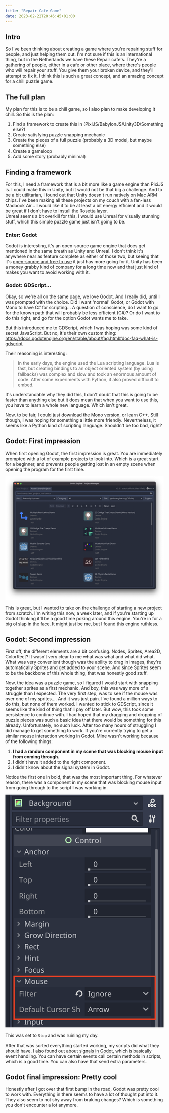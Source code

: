```yaml
---
title: "Repair Cafe Game"
date: 2023-02-22T20:46:45+01:00
---
```


## Intro

So I've been thinking about creating a game where you're repairing stuff for people, and just helping them out. I'm not sure if this is an international thing, but in the Netherlands we have these Repair cafe's. They're a gathering of people, either in a cafe or other place, where there's people who will repair your stuff. You give them your broken device, and they'll attempt to fix it. 
I think this is such a great concept, and an amazing concept for a chill puzzle game. 

## The full plan

My plan for this is to be a chill game, so I also plan to make developing it chill. So this is the plan:

1. Find a framework to create this in (PixiJS/BabylonJS/Unity3D/Something else?)
1. Create satisfying puzzle snapping mechanic
1. Create the pieces of a full puzzle (probably a 3D model, but maybe something else)
1. Create a gameloop
1. Add some story (probably minimal)

## Finding a framework

For this, I need a framework that is a bit more like a game engine than PixiJS is. I could make this in Unity, but it would not be that big a challenge. And to be a bit utilitarian, I found out that Unity doesn't run natively on Mac ARM chips. I've been making all these projects on my couch with a fan-less Macbook Air... I would like it to be at least a bit energy efficient and it would be great if I don't have to install the Rosetta layer.  
Unreal seems a bit overkill for this, I would use Unreal for visually stunning stuff, which this simple puzzle game just isn't going to be. 

### Enter: Godot

Godot is interesting, it's an open-source game engine that does get mentioned in the same breath as Unity and Unreal. I don't think it's anywhere near as feature complete as either of those two, but seeing that it's [open-source and free to use](https://docs.godotengine.org/en/latest/about/faq.html#what-can-i-do-with-godot-how-much-does-it-cost-what-are-the-license-terms) it just has more going for it. Unity has been a money grabby kind of company for a long time now and that just kind of makes you want to avoid working with it. 

### Godot: GDScript...

Okay, so we're all on the same page, we love Godot. And I really did, until I was prompted with the choice. Did I want 'normal' Godot, or Godot with Mono to have C# for scripting...
A question of conscience, do I want to go for the known path that will probably be less efficient (C#)? Or do I want to do this right, and go for the option Godot wants me to take.

But this introduced me to GDScript, which I was hoping was some kind of secret JavaScript. But no, it's their own custom thing: https://docs.godotengine.org/en/stable/about/faq.html#doc-faq-what-is-gdscript 

Their reasoning is interesting: 
>    In the early days, the engine used the Lua scripting language. Lua is fast, but creating bindings to an object oriented system (by using fallbacks) was complex and slow and took an enormous amount of code. After some experiments with Python, it also proved difficult to embed.

It's understandable why they did this, I don't doubt that this is going to be faster than anything else but it does mean that when you want to use this, you have to learn a whole new language. Which isn't great. 

Now, to be fair, I could just download the Mono version, or learn C++. Still though, I was hoping for something a little more friendly. Nevertheless, it seems like a Python kind of scripting language. Shouldn't be too bad, right? 

## Godot: First impression

When first opening Godot, the first impression is great. You are immediately prompted with a lot of example projects to look into. Which is a great start for a beginner, and prevents people getting lost in an empty scene when opening the program for the first time. 

![Godot](Godot-1.png)

This is great, but I wanted to take on the challenge of starting a new project from scratch. I'm writing this now, a week later, and if you're starting up Godot thinking it'll be a good time poking around this engine. You're in for a big ol slap in the face. It might just be me, but I found this engine ruthless. 

## Godot: Second impression

First off, the different elements are a bit confusing. Nodes, Sprites, Area2D, ColorRect? It wasn't very clear to me what was what and what did what. 
What was very convenient though was the ability to drag in images, they're automatically Sprites and get added to your scene. And since Sprites seem to be the backbone of this whole thing, that was honestly good stuff. 

Now, the idea was a puzzle game, so I figured I would start with snapping together sprites as a first mechanic. And boy, this was way more of a struggle than I expected. 
The very first step, was to see if the mouse was over one of my sprites.... And it was just pain. I've found a million ways to do this, but none of them worked. I wanted to stick to GDScript, since it seems like the kind of thing that'll pay off later. But wow, this took some persistence to continue with. 
I had hoped that my dragging and dropping of puzzle pieces was such a basic idea that there would be something for this already. Unfortunately, no such luck. After too many hours of struggling I did manage to get something to work. If you're currently trying to get a similar mouse interaction working in Godot. Mine wasn't working because of the following things:

1. **I had a random component in my scene that was blocking mouse input from coming through.**
1. I didn't have it added to the right component.
1. I didn't know about the signal system in Godot.

Notice the first one in bold, that was the most important thing. For whatever reason, there was a component in my scene that was blocking mouse input from going through to the script I was working in. 

![The culprit](Godot-2.png)

This was set to `Stop` and was ruining my day.

After that was sorted everything started working, my scripts did what they should have. I also found out about [signals in Godot](https://docs.godotengine.org/en/stable/getting_started/step_by_step/signals.html), which is basically event handling. You can have certain events call certain methods in scripts, which is a good time. You can also have that send extra parameters. 

## Godot final impression: Pretty cool

Honestly after I got over that first bump in the road, Godot was pretty cool to work with. Everything in there seems to have a lot of thought put into it. They also seem to not shy away from braking changes? Which is something you don't encounter a lot anymore. 